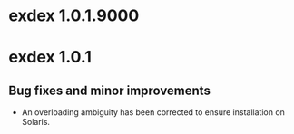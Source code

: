 # exdex 1.0.1.9000

# exdex 1.0.1

## Bug fixes and minor improvements

* An overloading ambiguity has been corrected to ensure installation on Solaris.

